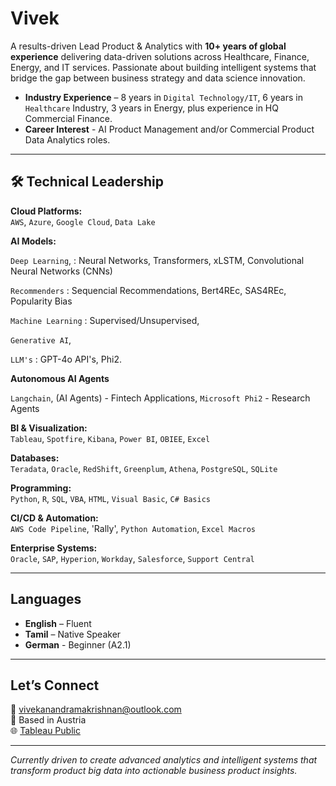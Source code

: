 # Vivek

A results-driven Lead Product & Analytics with **10+ years of global experience** delivering data-driven solutions across Healthcare, Finance, Energy, and IT services. Passionate about building intelligent systems that bridge the gap between business strategy and data science innovation.

- **Industry Experience** – 8 years in `Digital Technology/IT`, 6 years in `Healthcare` Industry, 3 years in Energy, plus experience in HQ Commercial Finance.
- **Career Interest** - AI Product Management and/or Commercial Product Data Analytics roles.

---

## 🛠️ Technical Leadership

**Cloud Platforms:**  
`AWS`, `Azure`, `Google Cloud`, `Data Lake` 

**AI Models:**  

`Deep Learning`, : Neural Networks, Transformers, xLSTM, Convolutional Neural Networks (CNNs)

`Recommenders` : Sequencial Recommendations, Bert4REc, SAS4REc, Popularity Bias 

`Machine Learning` : Supervised/Unsupervised, 

`Generative AI`, 

`LLM's` : GPT-4o API's, Phi2.

**Autonomous AI Agents**

`Langchain`, (AI Agents) - Fintech Applications, 
`Microsoft Phi2` - Research Agents

**BI & Visualization:**  
`Tableau`, `Spotfire`, `Kibana`, `Power BI`, `OBIEE`, `Excel`  

**Databases:**  
`Teradata`, `Oracle`, `RedShift`, `Greenplum`, `Athena`, `PostgreSQL`, `SQLite`  

**Programming:**  
`Python`, `R`, `SQL`, `VBA`, `HTML`, `Visual Basic`, `C# Basics`  

**CI/CD & Automation:**  
`AWS Code Pipeline`, 'Rally', `Python Automation`, `Excel Macros`  

**Enterprise Systems:**  
`Oracle`, `SAP`, `Hyperion`, `Workday`, `Salesforce`, `Support Central`

---

## Languages

- **English** – Fluent  
- **Tamil** – Native Speaker
- **German** - Beginner (A2.1)
---

## Let’s Connect

📧 [vivekanandramakrishnan@outlook.com](mailto:vivekanandramakrishnan@outlook.com)  
📍 Based in Austria  
🌐 [Tableau Public](https://public.tableau.com/app/profile/vivekanand4623/vizzes)

---

*Currently driven to create advanced analytics and intelligent systems that transform product big data into actionable business product insights.*
